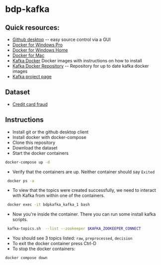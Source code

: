# bdp-kafka

## Quick resources:
 * [Github desktop](https://desktop.github.com/) -- easy source control via a GUI
 * [Docker for Windows Pro](https://store.docker.com/editions/community/docker-ce-desktop-windows)
 * [Docker for Windows Home](https://www.docker.com/products/docker-toolbox)
 * [Docker for Mac](https://store.docker.com/editions/community/docker-ce-desktop-mac)
 * [Kafka Docker](https://hub.docker.com/r/wurstmeister/kafka/) Docker images with instructions on how to install
 * [Kafka Docker Repository](https://github.com/wurstmeister/kafka-docker) -- Repository for up to date kafka docker images
 * [Kafka project page](https://kafka.apache.org/)

## Dataset
 * [Credit card fraud](https://www.kaggle.com/dalpozz/creditcardfraud) 

## Instructions

 * Install git or the github desktop client
 * Install docker with docker-compose
 * Clone this repository
 * Download the dataset
 * Start the docker containers
  ```bash
  docker-compose up -d
   ```
 * Verify that the containers are up. Neither container should say `Exited`
 ```bash
  docker ps -a
 ```
 * To view that the topics were created successfully, we need to interact with Kafka from within one of the containers.
 ```bash
  docker exec -it bdpkafka_kafka_1 bash
 ```
 * Now you're inside the container. There you can run some install kafka scripts.
 ```bash
  kafka-topics.sh  --list --zookeeper $KAFKA_ZOOKEEPER_CONNECT
 ```
 * You should see 3 topics listed: `raw`, `preprocessed`, `decision`
 * To exit the docker container press Ctrl-D
 * To stop the docker containers:
 ```bash
 docker compose down
 ```
